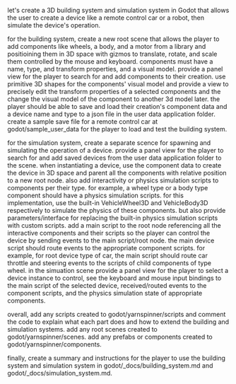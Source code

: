 let's create a 3D building system and simulation system in Godot that allows the user to create a device like a remote control car or a robot, then simulate the device's operation.

for the building system, create a new root scene that allows the player to add components like wheels, a body, and a motor from a library and positioining them in 3D space with gizmos to translate, rotate, and scale them controlled by the mouse and keyboard.
components must have a name, type, and transform properties, and a visual model.
provide a panel view for the player to search for and add components to their creation.
use primitive 3D shapes for the components' visual model and provide a view to precisely edit the transform properties of a selected components and the change the visual model of the component to another 3d model later.
the player should be able to save and load their creation's component data and a device name and type to a json file in the user data application folder.
create a sample save file for a remote control car at godot/sample_user_data for the player to load and test the building system.

for the simulation system, create a separate scence for spawning and simulating the operation of a device. 
provide a panel view for the player to search for and add saved devices from the user data application folder to the scene.
when instantiating a device, use the component data to create the device in 3D space and parent all the components with relative position to a new root node.
also add interactivity or physics simulation scripts to components per their type. for example, a wheel type or a body type component should have a physics simulation scripts. for this implementation, use the built-in VehicleWheel3D and VehicleBody3D respectively to simulate the physics of these components. but also provide parameters/interface for replacing the built-in physics simulation scripts with custom scripts.
add a main script to the root node referencing all the interactive components and their scripts so the player can control the device by sending events to the main script/root node.
the main device script should route events to the appropriate component scripts. for example, for root device type of car, the main script should route car throttle and steering events to the scripts of child components of type wheel.
in the simuation scene provide a panel view for the player to select a device instance to control, see the keyboard and mouse input bindings to the main script of the selected device, received/routed events to the component scripts, and the physics simulation state of appropriate components. 

overall, add any scripts created to godot/yarnspinner/scripts and comment the code to explain what each part does and how to extend the building and simulation systems.
add any root scenes created to godot/yarnspinner/scenes.
add any prefabs or components created to godot/yarnspinner/components.

finally, create a summary and instructions for the player to use the building system and simulation system in godot/_docs/building_system.md and godot/_docs/simulation_system.md.